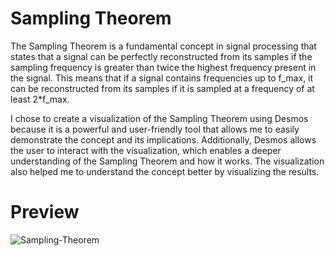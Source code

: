 # Sampling Theorem

The Sampling Theorem is a fundamental concept in signal processing that states that a signal can be perfectly reconstructed from its samples if the sampling frequency is greater than twice the highest frequency present in the signal. This means that if a signal contains frequencies up to f_max, it can be reconstructed from its samples if it is sampled at a frequency of at least 2*f_max.

I chose to create a visualization of the Sampling Theorem using Desmos because it is a powerful and user-friendly tool that allows me to easily demonstrate the concept and its implications. Additionally, Desmos allows the user to interact with the visualization, which enables a deeper understanding of the Sampling Theorem and how it works. The visualization also helped me to understand the concept better by visualizing the results.

# Preview 


![Sampling-Theorem](https://user-images.githubusercontent.com/91396656/215157800-fd316013-81d5-4f5d-bb4c-7c1e2f0869f9.gif)

